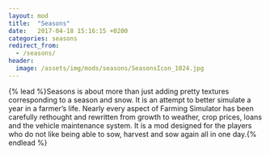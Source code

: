 ```yaml
---
layout: mod
title:  "Seasons"
date:   2017-04-18 15:16:15 +0200
categories: seasons
redirect_from:
  - /seasons/
header:
  image: /assets/img/mods/seasons/SeasonsIcon_1024.jpg
---
```


{% lead %}Seasons is about more than just adding pretty textures corresponding to a season and snow. It is an attempt to better simulate a year in a farmer’s life. Nearly every aspect of Farming Simulator has been carefully rethought and rewritten from growth to weather, crop prices, loans and the vehicle maintenance system. It is a mod designed for the players who do not like being able to sow, harvest and sow again all in one day.{% endlead %}

